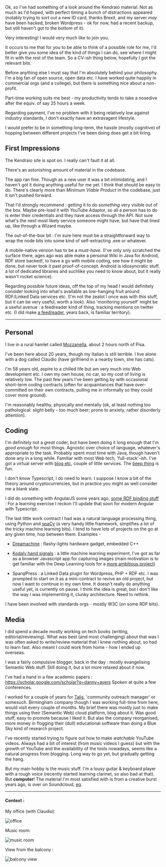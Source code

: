 Ok, so I've had something of a look around the Kendraio material. Not as much as I'd hoped, with perfect timing a bunch of distractions appeared (notably trying to sort out a new ID card, thanks Brexit, and my server _may_ have been hacked, broken Wordpress - ok for now, had a recent backup, but still haven't got to the bottom of it).

Very interesting! I would very much like to join you.

It occurs to me that for you to be able to think of a possible role for me, I'd better give you some idea of the kind of things I can do, see where I might fit in with the rest of the team. So a CV-ish thing below, hopefully I got the relevant bits.

Before anything else I must say that I'm absolutely behind your philosophy. I'm a big fan of open source, open data etc. I have worked quite happily in commercial orgs (and a college), but there is something nice about a non-profit.

Part-time working suits me best - my productivity tends to take a nosedive after the equiv. of say 25 hours a week.

Regarding payment, I've no problem with it being relatively low against industry standards, I don't exactly have an extravagent lifestyle.

I would prefer to be in something long-term, the hassle (mostly cognitive) of hopping between different projects I've been doing does get a bit tiring.

## First Impressions

The Kendraio site is spot on. I really can't fault it at all.

There's an astonishing amount of material in the codebase.

The app ran fine. Though as a new user it was a bit intimidating, and I haven't got it doing anything useful for me yet. I think that should be easy to do. There's clearly more than _Minimum Viable Product_ in the codebase, just it isn't pushed forward.

That I'd strongly recommend : getting it to do _something_ very visible out of the box. Maybe pre-load it with YouTube Adaptor, so all a person has to do is enter their credentials and they have access through the API. Not sure what's the next most likely service someone might have, but have that lined up, like through a Wizard maybe.

The out-of-the-box bit : I'm sure here must be a straightforward way to wrap the node bits into some kind of self-extracting .exe or whatever.

A mobile-native version has to be a _must-have_. (I've only snly scratched the surface there, ages ago was able make a personal Wiki in Java for Android, RDF store backed!, to have a go with mobile coding, see how it might be done, but never took it past proof-of-concept. Android is idiosyncratic stuff, a lot of dedicated libraries and suchlike you need to know about, but it really wasn't rocket science).

Regarding possible future ideas, off the top of my head I would definitely consider looking into what's available as low-hanging fruit around RDF/Linked Data services etc. (I'm not the zealot I once was with this stuff, but it can be very useful, worth a look).
Also 'monitoring yourself' might be a useful avenue : a feedreader kind of thing, tracking mentions on twitter etc. (I did make [a feedreader](https://danja.github.io/NewsMonitor/NewsMonitorSpecification_2014-04-18.html), years back, is familiar territory).

---

## Personal

I live in a rural hamlet called [Mozzanella](https://goo.gl/maps/CimUVuJ5qFNwnFPs7), about 2 hours north of Pisa.

I've been here about 20 years, though my Italian is still terrible. I live alone with a dog called Claudio (have girlfriend in a nearby town, she has cats).

I'm 58 years old, aspire to a chilled life but am very much into Web development etc. I own my own house, no car, so my cost of living is relatively low. The past few years I've been getting by with occasional short-term coding contracts (often for acquaintances that have over-committed on their own contracts, pulling me in informally so they could cover more ground).

I'm reasonably healthy, physically and mentally (ok, at least nothing too pathological: slight belly - too much beer; prone to anxiety, rather disorderly attention).

## Coding

I'm definitely not a _great_ coder, but have been doing it long enough that I'm _good enough_ for most things. Agnostic over choice of language, whatever's appropriate to the task. Probably spent most time with Java, though haven't done any in a long while. Familiar with most Web tech, 'full-stack'-ish. I've got a virtual server with [blog etc](https://hyperdata.it/), couple of little services. The [beep thing](https://hyperdata.it/webbeep/) is fun.

I don't know Typescript, I do need to learn. I suppose I know a bit of the theory around cryptocurrencies, but in practice you might as well consider me a blank slate.

I did do something with AngularJS some years ago, [some RDF binding stuff](https://github.com/danja/angular-rdf) :
For a learning exercise I reckon I'll update that soon for modern Angular with Typescript.

The last little work contract I had was a natural language processing thing, using Python and [spaCy](https://spacy.io/) (a very handy little framework, simplifies a lot of the tricky machine learning bits).
I tend to have lots of projects on the go at any given time, hop between them. Examples -

- [Dreamachine](https://hyperdata.it/blog/2022/09/04/dreamachine-3-progress/) : flashy-lights hardware gadget, embedded C++

- [Kodaly hand signals](https://hyperdata.it/kodaly/capture/capture.html) : a little machine learning experiment, I've got as far as a browser Javascript app for capturing images (main motivation is to get familiar with the Deep Learning tools for a [more ambitious project](https://elfquake.wordpress.com/about/))

- SparqlPress : a Linked Data plugin for Wordpress, PHP + RDF etc. I was prompted to start on it as a mini-contract to revive an old project, but now I want to continue in my own time. It doesn't really do anything useful yet, is currently on pause. I think the idea is great, but I don't like the way I was implementing it, clunky architecture. Need to rethink.

I have been involved with standards orgs - mostly W3C (on some RDF bits).

## Media

I did spend a decade mostly working on tech books (writing, editorial/reviewing). What was best (and most challenging) about that was I was often asked to write/review material that I knew nothing about, so had to learn fast. Also meant I could work from home - how I ended up overseas.

I was a fairly compulsive blogger, back in the day : mostly evangelising Semantic Web stuff. Still doing it, but a lot more relaxed about it now.

I've had a hand in a few academic papers : https://scholar.google.com/scholar?q=danny+ayers
Spoken at quite a few conferences.

I worked for a couple of years for [Talis](https://talis.com/), 'community outreach manager' or somesuch. Birmingham company though I was working full-time from here, would visit every couple of months. My brief there was mostly just to make things using their (Semantic Web) cloud platform, blog about it. Was good stuff, easy to promote because I liked it. But alas the company reorganised, more money in flogging their (dull) educational software than doing a Blue Sky kind of research project.

I've recently started trying to figure out how to make _watchable_ YouTube videos. Always had a bit of interest (from music videos I guess) but with the growth of YouTube and the availability of the tools nowadays, seems like a natural progress from blogging. Long way to go yet, but gradually getting the hang.

But my main hobby is the music stuff. I'm a lousy guitar & keyboard player with a rough voice (recently started learning clarinet, so also bad at that). But **computer**!
The material I'm most satisfied with is from a creative burst years ago, is over on Soundcloud, [eg](https://soundcloud.com/danny-ayers/bittersweet-danny).

---

#### Context :

My office (with Claudio):

![office](https://hyperdata.it/quiet/images/office-claudio.jpeg)

Music room:

![music room](https://hyperdata.it/quiet/images/music-room.jpeg)

View from the balcony :

![balcony view](https://hyperdata.it/quiet/images/from-balcony.jpeg)
